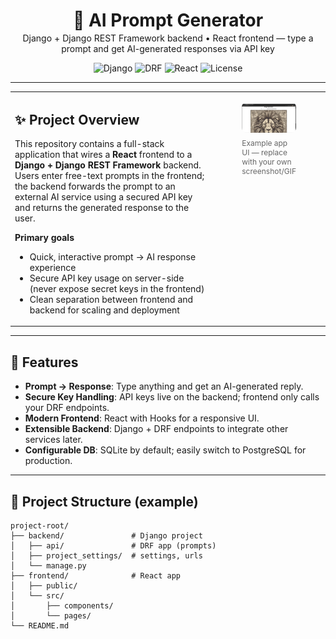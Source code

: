 <!--
  README.md with HTML inside Markdown
  Replace placeholders (YOUR-USERNAME, YOUR-REPO, etc.) before committing.
-->

<div align="center">

  <!-- Hero / Title -->
  <h1 style="margin-bottom:0.2rem;">🧠 AI Prompt Generator</h1>
  <p style="margin-top:0.2rem;">Django + Django REST Framework backend • React frontend — type a prompt and get AI-generated responses via API key</p>

  <!-- Badges (shields.io) -->
  <p>
    <img alt="Django" src="https://img.shields.io/badge/Django-3.2%2B-092E20?logo=django&logoColor=white" />
    <img alt="DRF" src="https://img.shields.io/badge/Django--REST--Framework-3.12-blue?logo=django" />
    <img alt="React" src="https://img.shields.io/badge/React-18-blue?logo=react&logoColor=white" />
    <img alt="License" src="https://img.shields.io/badge/License-MIT-green" />
  </p>
</div>

<hr />

<!-- Two-column style using HTML table for nicer layout -->
<table>
  <tr>
    <td width="65%" valign="top">

## ✨ Project Overview

This repository contains a full-stack application that wires a **React** frontend to a **Django + Django REST Framework** backend.  
Users enter free-text prompts in the frontend; the backend forwards the prompt to an external AI service using a secured API key and returns the generated response to the user.

**Primary goals**
- Quick, interactive prompt → AI response experience  
- Secure API key usage on server-side (never expose secret keys in the frontend)  
- Clean separation between frontend and backend for scaling and deployment

</td>
    <td width="35%" valign="top">

<!-- Screenshot placeholder (replace with your real screenshot) -->
<figure>
  <img src="img.png" alt="App screenshot" style="max-width:100%;border-radius:8px;">
  <figcaption style="font-size:12px;color:#666;margin-top:6px;">Example app UI — replace with your own screenshot/GIF</figcaption>
</figure>

</td>
  </tr>
</table>

---

## 🚀 Features

<ul>
  <li><strong>Prompt → Response</strong>: Type anything and get an AI-generated reply.</li>
  <li><strong>Secure Key Handling</strong>: API keys live on the backend; frontend only calls your DRF endpoints.</li>
  <li><strong>Modern Frontend</strong>: React with Hooks for a responsive UI.</li>
  <li><strong>Extensible Backend</strong>: Django + DRF endpoints to integrate other services later.</li>
  <li><strong>Configurable DB</strong>: SQLite by default; easily switch to PostgreSQL for production.</li>
</ul>

---

## 📂 Project Structure (example)

```text
project-root/
├── backend/               # Django project
│   ├── api/               # DRF app (prompts)
│   ├── project_settings/  # settings, urls
│   └── manage.py
├── frontend/              # React app
│   ├── public/
│   └── src/
│       ├── components/
│       └── pages/
└── README.md

